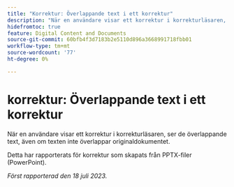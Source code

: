 ```yaml
---
title: "Korrektur: Överlappande text i ett korrektur"
description: "När en användare visar ett korrektur i korrekturläsaren, ser de överlappande text även om texten inte överlappar originaldokumentet. "
hidefromtoc: true
feature: Digital Content and Documents
source-git-commit: 60bfb4f3d7183b2e5110d896a3668991718fbb01
workflow-type: tm+mt
source-wordcount: '77'
ht-degree: 0%

---
```



# korrektur: Överlappande text i ett korrektur

När en användare visar ett korrektur i korrekturläsaren, ser de överlappande text, även om texten inte överlappar originaldokumentet.

Detta har rapporterats för korrektur som skapats från PPTX-filer (PowerPoint).

_Först rapporterad den 18 juli 2023._

